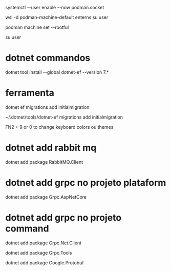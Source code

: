 systemctl --user enable --now podman.socket

wsl -d podman-machine-default enterns su user

podman machine set --rootful

su user


# dotnet commandos

dotnet tool install --global dotnet-ef --version 7.*

# ferramenta 

dotnet ef migrations add initialmigration

~/.dotnet/tools/dotnet-ef migrations add initialmigration


FN2 + 9 or 0 to change keyboard colors ou themes


# dotnet add rabbit mq

dotnet add package RabbitMQ.Client


# dotnet add grpc no projeto plataform

dotnet add package Grpc.AspNetCore


# dotnet add grpc no projeto command

dotnet add package Grpc.Net.Client

dotnet add package Grpc.Tools

dotnet add package Google.Protobuf